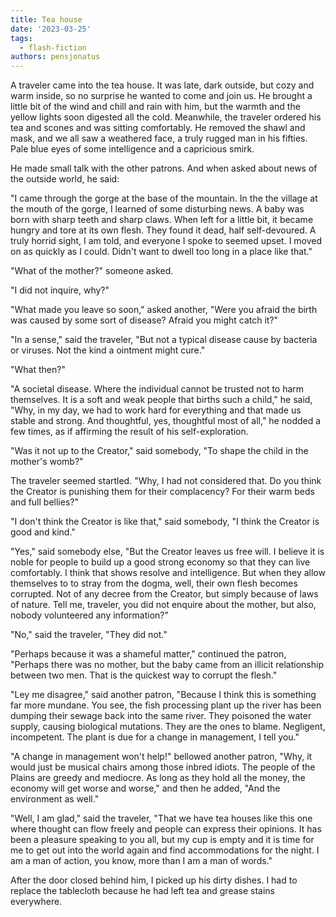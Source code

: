 ```yaml
---
title: Tea house
date: '2023-03-25'
tags:
  - flash-fiction
authors: pensjonatus
---
```


A traveler came into the tea house. It was late, dark outside, but cozy and warm
inside, so no surprise he wanted to come and join us. He brought a little bit of
the wind and chill and rain with him, but the warmth and the yellow lights soon
digested all the cold. Meanwhile, the traveler ordered his tea and scones and
was sitting comfortably. He removed the shawl and mask, and we all saw a
weathered face, a truly rugged man in his fifties. Pale blue eyes of some
intelligence and a capricious smirk.

<!-- truncate -->

He made small talk with the other patrons. And when asked about news of the
outside world, he said:

"I came through the gorge at the base of the mountain. In the the village at the
mouth of the gorge, I learned of some disturbing news. A baby was born with
sharp teeth and sharp claws. When left for a little bit, it became hungry and
tore at its own flesh. They found it dead, half self-devoured. A truly horrid
sight, I am told, and everyone I spoke to seemed upset. I moved on as quickly as
I could. Didn't want to dwell too long in a place like that."

"What of the mother?" someone asked.

"I did not inquire, why?"

"What made you leave so soon," asked another, "Were you afraid the birth was
caused by some sort of disease? Afraid you might catch it?"

"In a sense," said the traveler, "But not a typical disease cause by bacteria or
viruses. Not the kind a ointment might cure."

"What then?"

"A societal disease. Where the individual cannot be trusted not to harm
themselves. It is a soft and weak people that births such a child," he said,
"Why, in my day, we had to work hard for everything and that made us stable and
strong. And thoughtful, yes, thoughtful most of all," he nodded a few times, as
if affirming the result of his self-exploration.

"Was it not up to the Creator," said somebody, "To shape the child in the
mother's womb?"

The traveler seemed startled. "Why, I had not considered that. Do you think the
Creator is punishing them for their complacency? For their warm beds and full
bellies?"

"I don't think the Creator is like that," said somebody, "I think the Creator is
good and kind."

"Yes," said somebody else, "But the Creator leaves us free will. I believe it is
noble for people to build up a good strong economy so that they can live
comfortably. I think that shows resolve and intelligence. But when they allow
themselves to to stray from the dogma, well, their own flesh becomes corrupted.
Not of any decree from the Creator, but simply because of laws of nature. Tell
me, traveler, you did not enquire about the mother, but also, nobody volunteered
any information?"

"No," said the traveler, "They did not."

"Perhaps because it was a shameful matter," continued the patron, "Perhaps there
was no mother, but the baby came from an illicit relationship between two men.
That is the quickest way to corrupt the flesh."

"Ley me disagree," said another patron, "Because I think this is something far
more mundane. You see, the fish processing plant up the river has been dumping
their sewage back into the same river. They poisoned the water supply, causing
biological mutations. They are the ones to blame. Negligent, incompetent. The
plant is due for a change in management, I tell you."

"A change in management won't help!" bellowed another patron, "Why, it would
just be musical chairs among those inbred idiots. The people of the Plains are
greedy and mediocre. As long as they hold all the money, the economy will get
worse and worse," and then he added, "And the environment as well."

"Well, I am glad," said the traveler, "That we have tea houses like this one
where thought can flow freely and people can express their opinions. It has been
a pleasure speaking to you all, but my cup is empty and it is time for me to get
out into the world again and find accommodations for the night. I am a man of
action, you know, more than I am a man of words."

After the door closed behind him, I picked up his dirty dishes. I had to replace
the tablecloth because he had left tea and grease stains everywhere.
